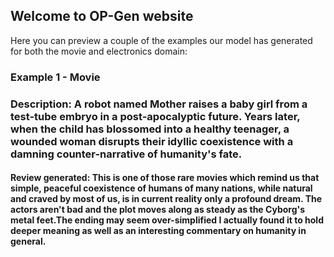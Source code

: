 ## Welcome to OP-Gen website

Here you can preview a couple of the examples our model has generated for both the movie and electronics domain:

### Example 1 - Movie

### Description: A robot named Mother raises a baby girl from a test-tube embryo in a post-apocalyptic future. Years later, when the child has blossomed into a healthy teenager,  a wounded woman disrupts their idyllic coexistence with a damning counter-narrative of humanity's fate. 

#### Review generated: This is one of those rare movies which remind us that simple, peaceful coexistence of humans of many nations, while natural and craved by most of us, is in current reality only a profound dream. The actors aren't bad and the plot moves along as steady as the Cyborg's metal feet.The ending may seem over-simplified I actually found it to hold deeper meaning as well as an interesting commentary on humanity in general.


